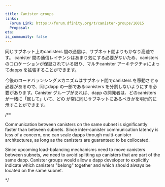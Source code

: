 ```yaml
---

title: Canister groups
links:
  Forum Link: https://forum.dfinity.org/t/canister-groups/16015
  Proposal: 
eta:
is_community: false
---
```

同じサブネット上のcanisters 間の通信は、サブネット間よりもかなり高速です。  canister 間の通信レイテンシはあまり気にする必要がないため、canisters のコロケーションが保証されている限り、マルチcanister アーキテクチャによってdapps を拡張することができます。

今後のロードバランシングメカニズムはサブネット間でcanisters を移動させる必要があるので、同じdapp の一部であるcanisters を分割しないようにする必要があります。Canister グループがあれば、dapp の開発者は、どのcanisters が一緒に「属して」いて、どの が常に同じサブネットにあるべきかを明示的に示すことができます。

/**


Communication between canisters on the same subnet is significantly faster than between subnets.  Since inter-canister communication latency is less of a concern, one can scale dapps through multi-canister architectures, as long as the canisters are guaranteed to be collocated. 

Since upcoming load-balancing mechanisms need to move canisters between subnets, we need to avoid splitting up canisters that are part of the same dapp.   Canister groups would allow a dapp developer to explicitly indicate which canisters "belong" together and which should always be located on the same subnet.


*/